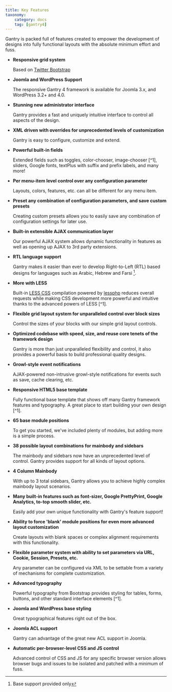 ```yaml
---
title: Key Features
taxonomy:
    category: docs
    tag: [gantry4]
---
```


Gantry is packed full of features created to empower the development of designs into fully functional layouts with the absolute minimum effort and fuss.

* __Responsive grid system__

  Based on [Twitter Bootstrap](http://twitter.github.com/bootstrap/)


* __Joomla and WordPress Support__

  The responsive Gantry 4 framework is available for Joomla 3.x, and WordPress 3.2+ and 4.0.


* __Stunning new administrator interface__

  Gantry provides a fast and uniquely intuitive interface to control all aspects of the design.


* __XML driven with overrides for unprecedented levels of customization__

  Gantry is easy to configure, customize and extend.


* __Powerful built-in fields__

  Extended fields such as toggles, color-chooser, image-chooser [^1], sliders, Google fonts, textPlus with suffix and prefix labels, and many more!


* __Per menu-item level control over any configuration parameter__

  Layouts, colors, features, etc. can all be different for any menu item.


* __Preset any combination of configuration parameters, and save custom presets__

  Creating custom presets allows you to easily save any combination of configuration settings for later use.


* __Built-in extensible AJAX communication layer__

  Our powerful AJAX system allows dynamic functionality in features as well as opening up AJAX to 3rd party extensions.


* __RTL language support__

  Gantry makes it easier than ever to develop Right-to-Left (RTL) based designs for languages such as Arabic, Hebrew and Farsi [^2].


* __More with LESS__

  Built-in [LESS CSS](http://lesscss.org/) compilation powered by [lessphp](http://leafo.net/lessphp/) reduces overall requests while making CSS development more powerful and intuitive thanks to the advanced powers of LESS [^1].


* __Flexible grid layout system for unparalleled control over block sizes__

  Control the sizes of your blocks with our simple grid layout controls.


* __Optimized codebase with speed, size, and reuse core tenets of the framework design__

  Gantry is more than just unparalleled flexibility and control, it also provides a powerful basis to build professional quality designs.


* __Growl-style event notifications__

  AJAX-powered non-intrusive growl-style notifications for events such as save, cache clearing, etc.


* __Responsive HTML5 base template__

  Fully functional base template that shows off many Gantry framework features and typography. A great place to start building your own design [^1].


* __65 base module positions__

  To get you started, we've included plenty of modules, but adding more is a simple process.


* __38 possible layout combinations for mainbody and sidebars__

  The mainbody and sidebars now have an unprecedented level of control. Gantry provides support for all kinds of layout options.


* __4 Column Mainbody__

  With up to 3 total sidebars, Gantry allows you to achieve highly complex mainbody layout scenarios.


* __Many built-in features such as font-sizer, Google PrettyPrint, Google Analytics, to-top smooth slider, etc.__

  Easily add your own unique functionality with Gantry's feature support!


* __Ability to force 'blank' module positions for even more advanced layout customization__

  Create layouts with blank spaces or complex alignment requirements with this functionality.


* __Flexible parameter system with ability to set parameters via URL, Cookie, Session, Presets, etc.__

  Any parameter can be configured via XML to be settable from a variety of mechanisms for complete customization.


* __Advanced typography__

  Powerful typography from Bootstrap provides styling for tables, forms, buttons, and other standard interface elements [^1].


* __Joomla and WordPress base styling__

  Great typographical features right out of the box.


* __Joomla ACL support__

  Gantry can advantage of the great new ACL support in Joomla.


* __Automatic per-browser-level CSS and JS control__

  Advanced control of CSS and JS for any specific browser version allows browser bugs and issues to be isolated and patched with a minimum of fuss.


[^2]: Base support provided only
